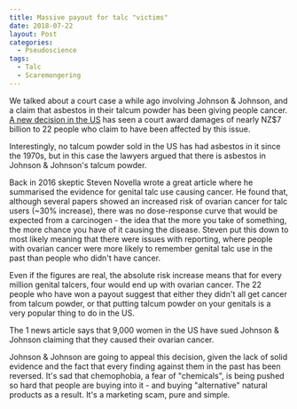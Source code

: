 ```yaml
---
title: Massive payout for talc "victims"
date: 2018-07-22
layout: Post
categories:
  - Pseudoscience
tags:
  - Talc
  - Scaremongering
---
```


We talked about a court case a while ago involving Johnson & Johnson, and a claim that asbestos in their talcum powder has been giving people cancer. [A new decision in the US](https://www.tvnz.co.nz/one-news/world/johnson-told-pay-6-9-billion-over-claims-cancer-causing-asbestos-in-talcum-powder) has seen a court award damages of nearly NZ$7 billion to 22 people who claim to have been affected by this issue.

<!-- more -->

Interestingly, no talcum powder sold in the US has had asbestos in it since the 1970s, but in this case the lawyers argued that there is asbestos in Johnson & Johnson's talcum powder.

Back in 2016 skeptic Steven Novella wrote a great article where he summarised the evidence for genital talc use causing cancer. He found that, although several papers showed an increased risk of ovarian cancer for talc users (~30% increase), there was no dose-response curve that would be expected from a carcinogen - the idea that the more you take of something, the more chance you have of it causing the disease. Steven put this down to most likely meaning that there were issues with reporting, where people with ovarian cancer were more likely to remember genital talc use in the past than people who didn't have cancer.

Even if the figures are real, the absolute risk increase means that for every million genital talcers, four would end up with ovarian cancer. The 22 people who have won a payout suggest that either they didn't all get cancer from talcum powder, or that putting talcum powder on your genitals is a very popular thing to do in the US.

The 1 news article says that 9,000 women in the US have sued Johnson & Johnson claiming that they caused their ovarian cancer.

Johnson & Johnson are going to appeal this decision, given the lack of solid evidence and the fact that every finding against them in the past has been reversed. It's sad that chemophobia, a fear of "chemicals", is being pushed so hard that people are buying into it - and buying "alternative" natural products as a result. It's a marketing scam, pure and simple.
